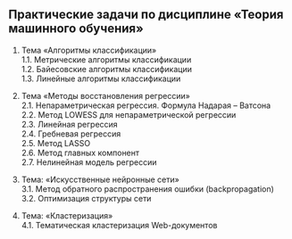 ## Практические задачи по дисциплине «Теория машинного обучения»

1. Тема «Алгоритмы	классификации»<br />
    1.1. Метрические алгоритмы классификации<br />
    1.2. Байесовские алгоритмы классификации<br />
    1.3. Линейные алгоритмы классификации<br />

2. Тема «Методы восстановления регрессии»<br />
    2.1. Непараметрическая регрессия. Формула Надарая – Ватсона<br />
    2.2. Метод LOWESS для непараметрической регрессии<br />
    2.3. Линейная регрессия<br />
    2.4. Гребневая регрессия<br />
    2.5. Метод LASSO<br />
    2.6. Метод главных компонент<br />
    2.7. Нелинейная модель регрессии<br />

3. Тема: «Искусственные нейронные сети»<br />
    3.1. Метод обратного распространения ошибки (backpropagation)<br />
    3.2. Оптимизация структуры сети<br />

4. Тема: «Кластеризация»<br />
    4.1. Тематическая кластеризация Web-документов<br />
